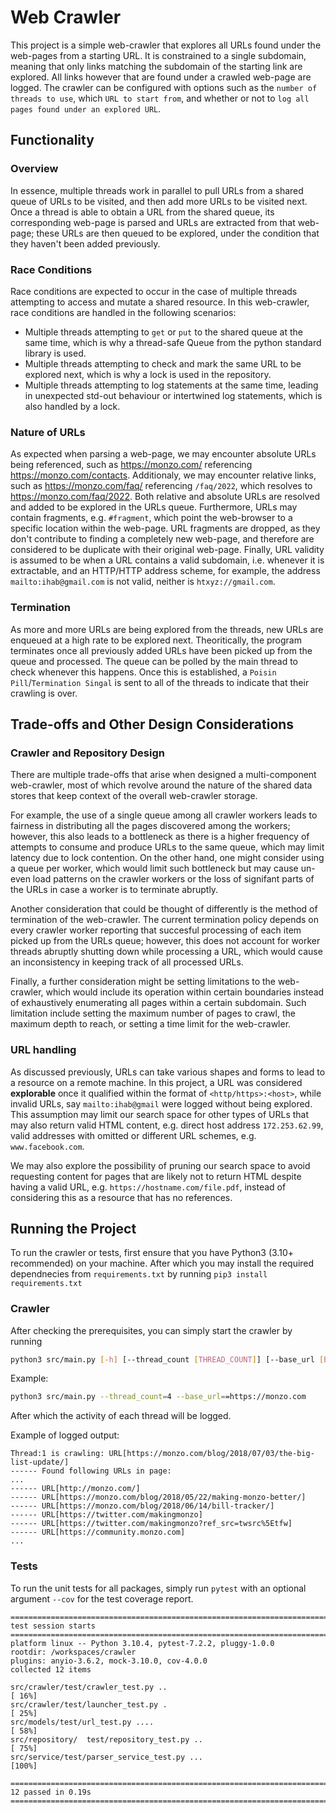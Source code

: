 # Web Crawler

This project is a simple web-crawler that explores all URLs found under the web-pages from a starting URL. It is constrained to a single subdomain, meaning that only links matching the subdomain of the starting link are explored. All links however that are found under a crawled web-page are logged. The crawler can be configured with options such as the `number of threads to use`, which `URL to start from`, and whether or not to `log all pages found under an explored URL`.

## Functionality

### Overview
In essence, multiple threads work in parallel to pull URLs from a shared queue of URLs to be visited, and then add more URLs to be visited next. Once a thread is able to obtain a URL from the shared queue, its corresponding web-page is parsed and URLs are extracted from that web-page; these URLs are then queued to be explored, under the condition that they haven't been added previously.

### Race Conditions
Race conditions are expected to occur in the case of multiple threads attempting to access and mutate a shared resource. In this web-crawler, race conditions are handled in the following scenarios:
- Multiple threads attempting to `get` or `put` to the shared queue at the same time, which is why a thread-safe Queue from the python standard library is used.
- Multiple threads attempting to check and mark the same URL to be explored next, which is why a lock is used in the repository.
- Multiple threads attempting to log statements at the same time, leading in unexpected std-out behaviour or intertwined log statements, which is also handled by a lock.

### Nature of URLs
As expected when parsing a web-page, we may encounter absolute URLs being referenced, such as https://monzo.com/ referencing https://monzo.com/contacts. Additionaly, we may encounter relative links, such as https://monzo.com/faq/ referencing
`/faq/2022`, which resolves to https://monzo.com/faq/2022. Both relative and absolute URLs are resolved and added to be explored in the URLs queue. Furthermore, URLs may contain fragments, e.g. `#fragment`, which point the web-browser to a specific location within the web-page. URL fragments are dropped, as they don't contribute to finding a completely new web-page, and therefore are considered to be duplicate with their original web-page. Finally, 
URL validity is assumed to be when a URL contains a valid subdomain, i.e. whenever it is extractable, and an HTTP/HTTP address scheme, for example, the address `mailto:ihab@gmail.com` is not valid, neither is `htxyz://gmail.com`.

### Termination
As more and more URLs are being explored from the threads, new URLs are enqueued at a high rate to be explored next. Theoritically, the program terminates once all previously added URLs have been picked up from the queue and processed. The queue can be polled by the main thread to check whenever this happens. Once this is established, a `Poisin Pill`/`Termination Singal` is sent to all of the threads to indicate that their crawling is over.

## Trade-offs and Other Design Considerations

### Crawler and Repository Design
There are multiple trade-offs that arise when designed a multi-component web-crawler, most of which revolve around the nature of the shared data stores that keep context of the overall web-crawler storage. 

For example, the use of a single queue among all crawler workers leads to fairness in distributing all the pages discovered among the workers; however, this also leads to a bottleneck as there is a higher frequency of attempts to consume and produce URLs to the same queue, which may limit latency due to lock contention. On the other hand, one might consider using a queue per worker, which would limit such bottleneck but may cause un-even load patterns on the crawler workers or the loss of signifant parts of the URLs in case a worker is to terminate abruptly. 

Another consideration that could be thought of differently is the method of termination of the web-crawler. The current termination policy depends on every crawler worker reporting that succesful processing of each item picked up from the URLs queue; however, this does not account for worker threads abruptly shutting down while processing a URL, which would cause an inconsistency in keeping track of all processed URLs.

Finally, a further consideration might be setting limitations to the web-crawler, which would include its operation within certain boundaries instead of exhaustively enumerating all pages within a certain subdomain. Such limitation include setting the maximum number of pages to crawl, the maximum depth to reach, or setting a time limit for the web-crawler. 

### URL handling
As discussed previously, URLs can take various shapes and forms to lead to a resource on a remote machine. In this project, a URL was considered **explorable** once it qualified within the format of `<http/https>:<host>`, while invalid URLs, say `mailto:ihab@gmail` were logged without being explored. This assumption may limit our search space for other types of URLs that may also return valid HTML content, e.g. direct host address `172.253.62.99`, valid addresses with omitted or different URL schemes, e.g. `www.facebook.com`. 

We may also explore the possibility of pruning our search space to avoid requesting content for pages that are likely not to return HTML despite having a valid URL, e.g. `https://hostname.com/file.pdf`, instead of considering this as a resource that has no references.

## Running the Project
To run the crawler or tests, first ensure that you have Python3 (3.10+ recommended) on your machine. After which you may install the required dependnecies from `requirements.txt` by running `pip3 install requirements.txt`
### Crawler
After checking the prerequisites, you can simply start the crawler by running
```sh
python3 src/main.py [-h] [--thread_count [THREAD_COUNT]] [--base_url [BASE_URL]] [--skip_links_found]
```

Example:

```sh
python3 src/main.py --thread_count=4 --base_url==https://monzo.com
```

After which the activity of each thread will be logged. 

Example of logged output:

```
Thread:1 is crawling: URL[https://monzo.com/blog/2018/07/03/the-big-list-update/]
------ Found following URLs in page: 
...
------ URL[http://monzo.com/]
------ URL[https://monzo.com/blog/2018/05/22/making-monzo-better/]
------ URL[https://monzo.com/blog/2018/06/14/bill-tracker/]
------ URL[https://twitter.com/makingmonzo]
------ URL[https://twitter.com/makingmonzo?ref_src=twsrc%5Etfw]
------ URL[https://community.monzo.com]
...
```

### Tests
To run the unit tests for all packages, simply run `pytest` with an optional argument `--cov` for the test coverage report.

```
======================================================================================================================================== test session starts =========================================================================================================================================
platform linux -- Python 3.10.4, pytest-7.2.2, pluggy-1.0.0
rootdir: /workspaces/crawler
plugins: anyio-3.6.2, mock-3.10.0, cov-4.0.0
collected 12 items                                                                                                                                                                                                                                                                                   

src/crawler/test/crawler_test.py ..                                                                                                                                                                                                                                                            [ 16%]
src/crawler/test/launcher_test.py .                                                                                                                                                                                                                                                            [ 25%]
src/models/test/url_test.py ....                                                                                                                                                                                                                                                               [ 58%]
src/repository/  test/repository_test.py ..                                                                                                                                                                                                                                                    [ 75%]
src/service/test/parser_service_test.py ...                                                                                                                                                                                                                                                    [100%]

========================================================================================================================================= 12 passed in 0.19s =========================================================================================================================================
```
